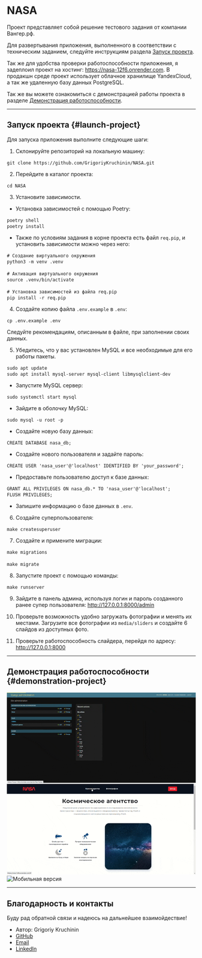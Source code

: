# NASA

Проект представляет собой решение тестового задания от компании Вангер.рф.

Для развертывания приложения, выполненного в соответствии с техническим заданием, следуйте инструкциям раздела [Запуск проекта](#launch-project).

Так же для удобства проверки работоспособности приложения, я задеплоил проект на хостинг: https://nasa-12f6.onrender.com. В продакшн среде проект использует облачное хранилище YandexCloud, а так же удаленную базу данных PostgreSQL.

Так же вы можете ознакомиться с демонстрацией работы проекта в разделе [Демонстрация работоспособности](#demonstration-project).
***

## Запуск проекта {#launch-project}

Для запуска приложения выполните следующие шаги:

1. Склонируйте репозиторий на локальную машину:

```
git clone https://github.com/GrigoriyKruchinin/NASA.git
```


2. Перейдите в каталог проекта:

```
cd NASA
```


3. Установите зависимости.
- Установка зависимостей с помощью Poetry:

```
poetry shell
poetry install
```

- Также по условиям задания в корне проекта есть файл `req.pip`, и установить зависимости можно через него:

```
# Создание виртуального окружения
python3 -m venv .venv

# Активация виртуального окружения
source .venv/bin/activate

# Установка зависимостей из файла req.pip
pip install -r req.pip
```


4. Cоздайте копию файла `.env.example` в `.env`:
```
cp .env.example .env
```

Следуйте рекомендациям, описанным в файле, при заполнении своих данных.


5. Убедитесь, что у вас установлен MySQL и все необходимые для его работы пакеты.

```
sudo apt update
sudo apt install mysql-server mysql-client libmysqlclient-dev
```

- Запустите MySQL сервер:
```
sudo systemctl start mysql
```

- Зайдите в оболочку MySQL:
```
sudo mysql -u root -p
```

- Создайте новую базу данных:

```
CREATE DATABASE nasa_db;
```

- Создайте нового пользователя и задайте пароль:
```
CREATE USER 'nasa_user'@'localhost' IDENTIFIED BY 'your_password';
```
- Предоставьте пользователю доступ к базе данных:
```
GRANT ALL PRIVILEGES ON nasa_db.* TO 'nasa_user'@'localhost';
FLUSH PRIVILEGES;
```

- Запишите информацию о базе данных в `.env`.

6. Создайте суперпользователя:

```
make createsuperuser
```


7. Создайте и примените миграции:

```
make migrations

make migrate
```


8.  Запустите проект с помощью команды:
```
make runserver
```


9.  Зайдите в панель админа, используя логин и пароль созданного ранее супер пользователя: http://127.0.0.1:8000/admin 

10.  Проверьте возможность удобно загружать фотографии и менять их местами. Загрузите все фотографии из `media/sliders` и создайте 6 слайдов из доступных фото.

11.  Проверьте работоспособность слайдера, перейдя по адресу: http://127.0.0.1:8000


***


## Демонстрация работоспособности {#demonstration-project}

<img src="media/gifs/admin.gif" alt="Админ панель">
<img src="media/gifs/desktop.gif" alt="Десктопная версия">
<img src="media/gifs/mobail.gif" alt="Мобильная версия">

***

## Благодарность и контакты

Буду рад обратной связи и надеюсь на дальнейшее взаимойдествие!

- Автор: Grigoriy Kruchinin
- [GitHub](https://github.com/GrigoriyKruchinin)
- [Email](mailto:gkruchinin75@gmail.com)
- [LinkedIn](https://www.linkedin.com/in/grigoriy-kruchinin/)
